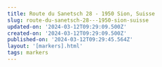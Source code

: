 ```yaml
---
title: Route du Sanetsch 28 - 1950 Sion, Suisse
slug: route-du-sanetsch-28---1950-sion-suisse
updated-on: '2024-03-12T09:29:09.500Z'
created-on: '2024-03-12T09:29:09.500Z'
published-on: '2024-03-12T09:29:45.564Z'
layout: '[markers].html'
tags: markers
---
```



